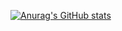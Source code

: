 [![Anurag's GitHub stats](https://github-readme-stats.vercel.app/api?username=GalymNus&count_private=true&show_icons=true&theme=highcontrast)](https://github.com/anuraghazra/github-readme-stats)
